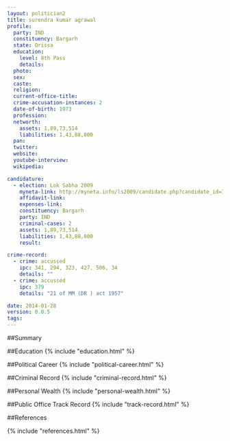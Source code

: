 ```yaml
---
layout: politician2
title: surendra kumar agrawal
profile: 
  party: IND
  constituency: Bargarh
  state: Orissa
  education: 
    level: 8th Pass
    details: 
  photo: 
  sex: 
  caste: 
  religion: 
  current-office-title: 
  crime-accusation-instances: 2
  date-of-birth: 1973
  profession: 
  networth: 
    assets: 1,89,73,514
    liabilities: 1,43,88,000
  pan: 
  twitter: 
  website: 
  youtube-interview: 
  wikipedia: 

candidature: 
  - election: Lok Sabha 2009
    myneta-link: http://myneta.info/ls2009/candidate.php?candidate_id=379
    affidavit-link: 
    expenses-link: 
    constituency: Bargarh 
    party: IND
    criminal-cases: 2
    assets: 1,89,73,514
    liabilities: 1,43,88,000
    result:  

crime-record: 
  - crime: accussed
    ipc: 341, 294, 323, 427, 506, 34
    details: "" 
  - crime: accussed
    ipc: 379
    details: "21 of MM (DR ) act 1957" 

date: 2014-01-28
version: 0.0.5
tags: 
---
```

##Summary


##Education
{% include "education.html" %}


##Political Career
{% include "political-career.html" %}


##Criminal Record
{% include "criminal-record.html" %}


##Personal Wealth
{% include "personal-wealth.html" %}


##Public Office Track Record
{% include "track-record.html" %}


##References


{% include "references.html" %}